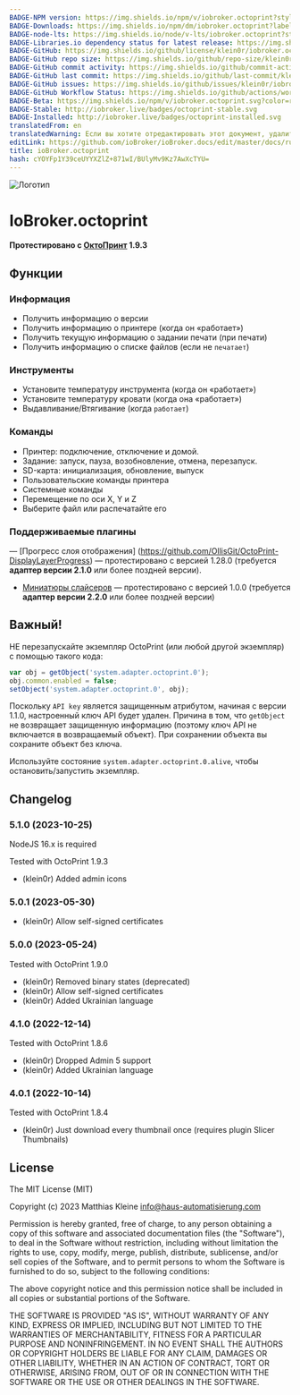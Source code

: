 ```yaml
---
BADGE-NPM version: https://img.shields.io/npm/v/iobroker.octoprint?style=flat-square
BADGE-Downloads: https://img.shields.io/npm/dm/iobroker.octoprint?label=npm%20downloads&style=flat-square
BADGE-node-lts: https://img.shields.io/node/v-lts/iobroker.octoprint?style=flat-square
BADGE-Libraries.io dependency status for latest release: https://img.shields.io/librariesio/release/npm/iobroker.octoprint?label=npm%20dependencies&style=flat-square
BADGE-GitHub: https://img.shields.io/github/license/klein0r/iobroker.octoprint?style=flat-square
BADGE-GitHub repo size: https://img.shields.io/github/repo-size/klein0r/iobroker.octoprint?logo=github&style=flat-square
BADGE-GitHub commit activity: https://img.shields.io/github/commit-activity/m/klein0r/iobroker.octoprint?logo=github&style=flat-square
BADGE-GitHub last commit: https://img.shields.io/github/last-commit/klein0r/iobroker.octoprint?logo=github&style=flat-square
BADGE-GitHub issues: https://img.shields.io/github/issues/klein0r/iobroker.octoprint?logo=github&style=flat-square
BADGE-GitHub Workflow Status: https://img.shields.io/github/actions/workflow/status/klein0r/iobroker.octoprint/test-and-release.yml?branch=master&logo=github&style=flat-square
BADGE-Beta: https://img.shields.io/npm/v/iobroker.octoprint.svg?color=red&label=beta
BADGE-Stable: http://iobroker.live/badges/octoprint-stable.svg
BADGE-Installed: http://iobroker.live/badges/octoprint-installed.svg
translatedFrom: en
translatedWarning: Если вы хотите отредактировать этот документ, удалите поле «translatedFrom», в противном случае этот документ будет снова автоматически переведен
editLink: https://github.com/ioBroker/ioBroker.docs/edit/master/docs/ru/adapterref/iobroker.octoprint/README.md
title: ioBroker.octoprint
hash: cYOYFp1Y39ceUYYXZlZ+871wI/BUlyMv9Kz7AwXcTYU=
---
```

![Логотип](../../../en/admin/octoprint.png)

# IoBroker.octoprint
**Протестировано с [ОктоПринт](https://github.com/OctoPrint/OctoPrint/releases) 1.9.3**

## Функции
### Информация
- Получить информацию о версии
- Получить информацию о принтере (когда он «работает»)
- Получить текущую информацию о задании печати (при печати)
- Получить информацию о списке файлов (если не ``печатает``)

### Инструменты
- Установите температуру инструмента (когда он «работает»)
- Установите температуру кровати (когда она «работает»)
- Выдавливание/Втягивание (когда ``работает``)

### Команды
- Принтер: подключение, отключение и домой.
- Задание: запуск, пауза, возобновление, отмена, перезапуск.
- SD-карта: инициализация, обновление, выпуск
- Пользовательские команды принтера
- Системные команды
- Перемещение по оси X, Y и Z
- Выберите файл или распечатайте его

### Поддерживаемые плагины
— [Прогресс слоя отображения] (https://github.com/OllisGit/OctoPrint-DisplayLayerProgress) — протестировано с версией 1.28.0 (требуется **адаптер версии 2.1.0** или более поздней версии).
- [Миниатюры слайсеров](https://github.com/jneilliii/OctoPrint-PrusaSlicerThumbnails) — протестировано с версией 1.0.0 (требуется **адаптер версии 2.2.0** или более поздней версии)

## Важный!
НЕ перезапускайте экземпляр OctoPrint (или любой другой экземпляр) с помощью такого кода:

```javascript
var obj = getObject('system.adapter.octoprint.0');
obj.common.enabled = false;
setObject('system.adapter.octoprint.0', obj);
```

Поскольку `API key` является защищенным атрибутом, начиная с версии 1.1.0, настроенный ключ API будет удален. Причина в том, что `getObject` не возвращает защищенную информацию (поэтому ключ API не включается в возвращаемый объект). При сохранении объекта вы сохраните объект без ключа.

Используйте состояние `system.adapter.octoprint.0.alive`, чтобы остановить/запустить экземпляр.

## Changelog

<!--
  Placeholder for the next version (at the beginning of the line):
  ### **WORK IN PROGRESS**
-->
### 5.1.0 (2023-10-25)

NodeJS 16.x is required

Tested with OctoPrint 1.9.3

* (klein0r) Added admin icons

### 5.0.1 (2023-05-30)

* (klein0r) Allow self-signed certificates

### 5.0.0 (2023-05-24)

Tested with OctoPrint 1.9.0

* (klein0r) Removed binary states (deprecated)
* (klein0r) Allow self-signed certificates
* (klein0r) Added Ukrainian language

### 4.1.0 (2022-12-14)

Tested with OctoPrint 1.8.6

* (klein0r) Dropped Admin 5 support
* (klein0r) Added Ukrainian language

### 4.0.1 (2022-10-14)

Tested with OctoPrint 1.8.4

* (klein0r) Just download every thumbnail once (requires plugin Slicer Thumbnails)

## License

The MIT License (MIT)

Copyright (c) 2023 Matthias Kleine <info@haus-automatisierung.com>

Permission is hereby granted, free of charge, to any person obtaining a copy
of this software and associated documentation files (the "Software"), to deal
in the Software without restriction, including without limitation the rights
to use, copy, modify, merge, publish, distribute, sublicense, and/or sell
copies of the Software, and to permit persons to whom the Software is
furnished to do so, subject to the following conditions:

The above copyright notice and this permission notice shall be included in
all copies or substantial portions of the Software.

THE SOFTWARE IS PROVIDED "AS IS", WITHOUT WARRANTY OF ANY KIND, EXPRESS OR
IMPLIED, INCLUDING BUT NOT LIMITED TO THE WARRANTIES OF MERCHANTABILITY,
FITNESS FOR A PARTICULAR PURPOSE AND NONINFRINGEMENT. IN NO EVENT SHALL THE
AUTHORS OR COPYRIGHT HOLDERS BE LIABLE FOR ANY CLAIM, DAMAGES OR OTHER
LIABILITY, WHETHER IN AN ACTION OF CONTRACT, TORT OR OTHERWISE, ARISING FROM,
OUT OF OR IN CONNECTION WITH THE SOFTWARE OR THE USE OR OTHER DEALINGS IN
THE SOFTWARE.
